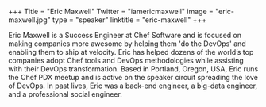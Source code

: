 +++
Title = "Eric Maxwell"
Twitter = "iamericmaxwell"
image = "eric-maxwell.jpg"
type = "speaker"
linktitle = "eric-maxwell"
+++

Eric Maxwell is a Success Engineer at Chef Software and is focused on making companies more awesome by helping them 'do the DevOps' and enabling them to ship at velocity. Eric has helped dozens of the world’s top companies adopt Chef tools and DevOps methodologies while assisting with their DevOps transformation. Based in Portland, Oregon, USA, Eric runs the Chef PDX meetup and is active on the speaker circuit spreading the love of DevOps. In past lives, Eric was a back-end engineer, a big-data engineer, and a professional social engineer.
